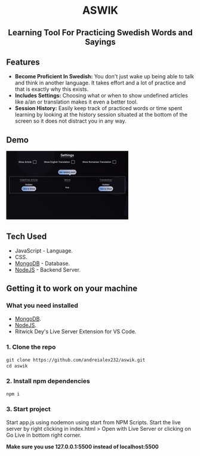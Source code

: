<div align="center">
  <h1 align="center">ASWIK</h1>
  <h2>Learning Tool For Practicing Swedish Words and Sayings</h2>
</div>

## Features
- **Become Proficient In Swedish:** You don't just wake up being able to talk and think in another language. It takes effort and a lot of practice and that is exactly why this exists.
- **Includes Settings:** Choosing what or when to show undefined articles like a/an or translation makes it even a better tool.
- **Session History:** Easily keep track of practiced words or time spent learning by looking at the history session situated at the bottom of the screen so it does not distract you in any way.

## Demo 

![ASWIK Demo](./media/videos/ASWIK-demo.gif)

## Tech Used

- JavaScript - Language.
- CSS.
- [MongoDB](https://www.mongodb.com/) - Database.
- [NodeJS](https://nodejs.org/en) - Backend Server.

## Getting it to work on your machine

### What you need installed

- [MongoDB](https://www.mongodb.com/).
- [NodeJS](https://nodejs.org/en).
- Ritwick Dey's Live Server Extension for VS Code.

### 1. Clone the repo

```shell
git clone https://github.com/andreialex232/aswik.git
cd aswik
```

### 2. Install npm dependencies

```shell
npm i
```

### 3. Start project

Start app.js using nodemon using start from NPM Scripts.
Start the live server by right clicking in index.html > Open with Live Server or clicking on Go Live in bottom right corner.

**Make sure you use 127.0.0.1:5500 instead of localhost:5500**